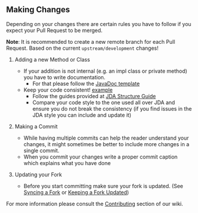 
## Making Changes

Depending on your changes there are certain rules you have to follow if you expect
your Pull Request to be merged.

**Note**: It is recommended to create a new remote branch for each Pull Request. 
Based on the current `upstream/development` changes!

1. Adding a new Method or Class
    - If your addition is not internal (e.g. an impl class or private method) you have to write documentation.
        - For that please follow the [JavaDoc template](https://github.com/DV8FromTheWorld/JDA/wiki/6%29-JDA-Structure-Guide#javadoc)
    - Keep your code consistent! [example](https://github.com/DV8FromTheWorld/JDA/wiki/5%29-contributing#examples)
        - Follow the guides provided at [JDA Structure Guide](https://github.com/DV8FromTheWorld/JDA/wiki/6%29-JDA-Structure-Guide)
        - Compare your code style to the one used all over JDA and ensure you
          do not break the consistency (if you find issues in the JDA style you can include and update it)

2. Making a Commit
    - While having multiple commits can help the reader understand your changes, it might sometimes be
      better to include more changes in a single commit.
    - When you commit your changes write a proper commit caption which explains what you have done

3. Updating your Fork
    - Before you start committing make sure your fork is updated.
      (See [Syncing a Fork](https://help.github.com/articles/syncing-a-fork/)
      or [Keeping a Fork Updated](https://robots.thoughtbot.com/keeping-a-github-fork-updated))
      
For more information please consult the [Contributing](https://github.com/DV8FromTheWorld/JDA/wiki/5%29-Contributing)
section of our wiki.
